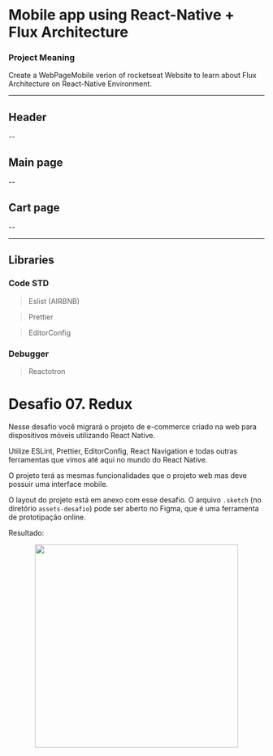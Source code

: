 # Mobile app using React-Native + Flux Architecture
### Project Meaning
Create a WebPageMobile verion of rocketseat Website to learn about
Flux Architecture on React-Native Environment.


----
## Header
--
## Main page
--
## Cart page
--

----


## Libraries


### Code STD
> Eslist (AIRBNB)

> Prettier

> EditorConfig

### Debugger

> Reactotron



# Desafio 07. Redux

Nesse desafio você migrará o projeto de e-commerce criado na web para dispositivos móveis utilizando React Native.

Utilize ESLint, Prettier, EditorConfig, React Navigation e todas outras ferramentas que vimos até aqui no mundo do React Native.

O projeto terá as mesmas funcionalidades que o projeto web mas deve possuir uma interface mobile.

O layout do projeto está em anexo com esse desafio. O arquivo `.sketch` (no diretório `assets-desafio`) pode ser aberto no Figma, que é uma ferramenta de prototipação online.

Resultado:
<center>
<img src="demo.gif" height="400">
</center>
